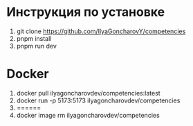 # Инструкция по установке
1) git clone https://github.com/IlyaGoncharovY/competencies
2) pnpm install
3) pnpm run dev
# Docker
1) docker pull ilyagoncharovdev/competencies:latest
2)  docker run -p 5173:5173 ilyagoncharovdev/competencies
3) ======
4) docker image rm ilyagoncharovdev/competencies
